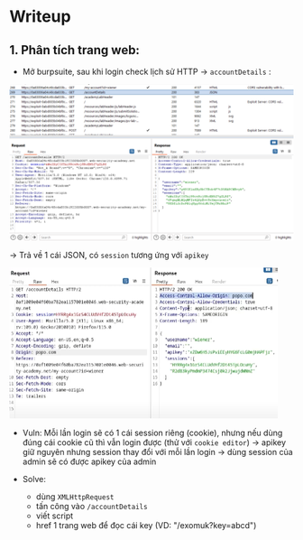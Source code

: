 # Writeup

## 1. Phân tích trang web:
- Mở burpsuite, sau khi login check lịch sử HTTP -> `accountDetails` :

![accountdetails](./assets/s1.png)

-> Trả về 1 cái JSON, có `session` tương ứng với `apikey`

![accountdetails](./assets/s2.png)

- Vuln: Mỗi lần login sẽ có 1 cái session riêng (cookie), nhưng nếu dùng đúng cái cookie cũ thì vẫn login được (thử với `cookie editor`) -> apikey giữ nguyên nhưng session thay đổi với mỗi lần login -> dùng session của admin sẽ có được apikey của admin

- Solve: 
    + dùng `XMLHttpRequest`
    + tấn công vào `/accountDetails`
    + viết script
    + href 1 trang web để đọc cái key (VD: "/exomuk?key=abcd")